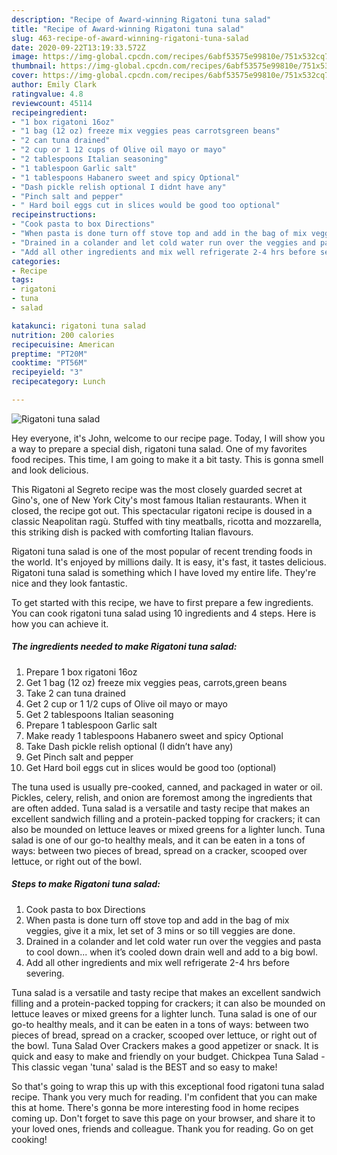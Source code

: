 ```yaml
---
description: "Recipe of Award-winning Rigatoni tuna salad"
title: "Recipe of Award-winning Rigatoni tuna salad"
slug: 463-recipe-of-award-winning-rigatoni-tuna-salad
date: 2020-09-22T13:19:33.572Z
image: https://img-global.cpcdn.com/recipes/6abf53575e99810e/751x532cq70/rigatoni-tuna-salad-recipe-main-photo.jpg
thumbnail: https://img-global.cpcdn.com/recipes/6abf53575e99810e/751x532cq70/rigatoni-tuna-salad-recipe-main-photo.jpg
cover: https://img-global.cpcdn.com/recipes/6abf53575e99810e/751x532cq70/rigatoni-tuna-salad-recipe-main-photo.jpg
author: Emily Clark
ratingvalue: 4.8
reviewcount: 45114
recipeingredient:
- "1 box rigatoni 16oz"
- "1 bag (12 oz) freeze mix veggies peas carrotsgreen beans"
- "2 can tuna drained"
- "2 cup or 1 12 cups of Olive oil mayo or mayo"
- "2 tablespoons Italian seasoning"
- "1 tablespoon Garlic salt"
- "1 tablespoons Habanero sweet and spicy Optional"
- "Dash pickle relish optional I didnt have any"
- "Pinch salt and pepper"
- " Hard boil eggs cut in slices would be good too optional"
recipeinstructions:
- "Cook pasta to box Directions"
- "When pasta is done turn off stove top and add in the bag of mix veggies, give it a mix, let set of 3 mins or so till veggies are done."
- "Drained in a colander and let cold water run over the veggies and pasta to cool down... when it’s cooled down drain well and add to a big bowl."
- "Add all other ingredients and mix well refrigerate 2-4 hrs before severing."
categories:
- Recipe
tags:
- rigatoni
- tuna
- salad

katakunci: rigatoni tuna salad 
nutrition: 200 calories
recipecuisine: American
preptime: "PT20M"
cooktime: "PT56M"
recipeyield: "3"
recipecategory: Lunch

---
```



![Rigatoni tuna salad](https://img-global.cpcdn.com/recipes/6abf53575e99810e/751x532cq70/rigatoni-tuna-salad-recipe-main-photo.jpg)

Hey everyone, it's John, welcome to our recipe page. Today, I will show you a way to prepare a special dish, rigatoni tuna salad. One of my favorites food recipes. This time, I am going to make it a bit tasty. This is gonna smell and look delicious.

This Rigatoni al Segreto recipe was the most closely guarded secret at Gino&#39;s, one of New York City&#39;s most famous Italian restaurants. When it closed, the recipe got out. This spectacular rigatoni recipe is doused in a classic Neapolitan ragù. Stuffed with tiny meatballs, ricotta and mozzarella, this striking dish is packed with comforting Italian flavours.

Rigatoni tuna salad is one of the most popular of recent trending foods in the world. It's enjoyed by millions daily. It is easy, it's fast, it tastes delicious. Rigatoni tuna salad is something which I have loved my entire life. They're nice and they look fantastic.


To get started with this recipe, we have to first prepare a few ingredients. You can cook rigatoni tuna salad using 10 ingredients and 4 steps. Here is how you can achieve it.

<!--inarticleads1-->

##### The ingredients needed to make Rigatoni tuna salad:

1. Prepare 1 box rigatoni 16oz
1. Get 1 bag (12 oz) freeze mix veggies peas, carrots,green beans
1. Take 2 can tuna drained
1. Get 2 cup or 1 1/2 cups of Olive oil mayo or mayo
1. Get 2 tablespoons Italian seasoning
1. Prepare 1 tablespoon Garlic salt
1. Make ready 1 tablespoons Habanero sweet and spicy Optional
1. Take Dash pickle relish optional (I didn’t have any)
1. Get Pinch salt and pepper
1. Get  Hard boil eggs cut in slices would be good too (optional)


The tuna used is usually pre-cooked, canned, and packaged in water or oil. Pickles, celery, relish, and onion are foremost among the ingredients that are often added. Tuna salad is a versatile and tasty recipe that makes an excellent sandwich filling and a protein-packed topping for crackers; it can also be mounded on lettuce leaves or mixed greens for a lighter lunch. Tuna salad is one of our go-to healthy meals, and it can be eaten in a tons of ways: between two pieces of bread, spread on a cracker, scooped over lettuce, or right out of the bowl. 

<!--inarticleads2-->

##### Steps to make Rigatoni tuna salad:

1. Cook pasta to box Directions
1. When pasta is done turn off stove top and add in the bag of mix veggies, give it a mix, let set of 3 mins or so till veggies are done.
1. Drained in a colander and let cold water run over the veggies and pasta to cool down... when it’s cooled down drain well and add to a big bowl.
1. Add all other ingredients and mix well refrigerate 2-4 hrs before severing.


Tuna salad is a versatile and tasty recipe that makes an excellent sandwich filling and a protein-packed topping for crackers; it can also be mounded on lettuce leaves or mixed greens for a lighter lunch. Tuna salad is one of our go-to healthy meals, and it can be eaten in a tons of ways: between two pieces of bread, spread on a cracker, scooped over lettuce, or right out of the bowl. Tuna Salad Over Crackers makes a good appetizer or snack. It is quick and easy to make and friendly on your budget. Chickpea Tuna Salad - This classic vegan &#39;tuna&#39; salad is the BEST and so easy to make! 

So that's going to wrap this up with this exceptional food rigatoni tuna salad recipe. Thank you very much for reading. I'm confident that you can make this at home. There's gonna be more interesting food in home recipes coming up. Don't forget to save this page on your browser, and share it to your loved ones, friends and colleague. Thank you for reading. Go on get cooking!

